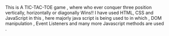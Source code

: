 This is A TIC-TAC-TOE game , where who ever conquer three position vertically, horizontally or diagonally Wins!! 
 I have used HTML, CSS and JavaScript in this , here majorly java script is being used to in which , DOM manipulation , Event Listeners and many more Javascript methods are used .
